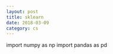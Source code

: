 ```yaml
---
layout: post
title: sklearn
date: 2018-03-09
category: cs
---
```


import numpy as np
import pandas as pd
